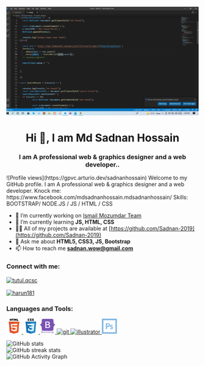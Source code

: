  
![I am Ismail Mozumdar](https://github.com/Sadnan-2019/Sadnan-2019/blob/main/searaa.PNG)
<h1 align="center">Hi 👋, I am Md Sadnan Hossain</h1>
<h3 align="center">I am A professional web & graphics designer and a web developer..</h3>
![Profile views](https://gpvc.arturio.dev/sadnanhossain) 
Welcome to my GitHub profile. I am A professional web & graphics designer and a web developer. 
Knock me: https://www.facebook.com/mdsadnanhossain.mdsadnanhossain/
Skills: BOOTSTRAP/ NODE.JS / JS / HTML / CSS
 
- 🔭 I’m currently working on [Ismail Mozumdar Team](https://ismailmozumdar.github.io/developer-proutpolio/)
- 🌱 I’m currently learning **JS, HTML, CSS**
- 👨‍💻 All of my projects are available at [https://github.com/Sadnan-2019](https://github.com/Sadnan-2019)
- 💬 Ask me about **HTML5, CSS3, JS, Bootstrap**
- 📫 How to reach me **sadnan.wow@gmail.com**
<h3 align="left">Connect with me:</h3>
<p align="left">
<a href="https://www.facebook.com/mdsadnanhossain.mdsadnanhossain/" _target="blank"><img align="center" src="https://raw.githubusercontent.com/rahuldkjain/github-profile-readme-generator/master/src/images/icons/Social/facebook.svg" alt="tutul.qcsc" height="30" width="40" /></a>
 
<a href="https://www.linkedin.com/in/md-sadnan-hossain-7a6746214/" _target="blank"><img align="center" src="https://raw.githubusercontent.com/rahuldkjain/github-profile-readme-generator/master/src/images/icons/Social/linked-in-alt.svg" alt="harun181" height="30" width="40" /></a>
 
 
</p>
<h3 align="left">Languages and Tools:</h3>
<p align="left"> 
<a href="https://www.w3.org/html/" _target="_blank"> <img src="https://raw.githubusercontent.com/devicons/devicon/master/icons/html5/html5-original-wordmark.svg" alt="html5" width="40" height="40"/> </a> 
<a href="https://www.w3schools.com/css/" _target="_blank"> <img src="https://raw.githubusercontent.com/devicons/devicon/master/icons/css3/css3-original-wordmark.svg" alt="css3" width="40" height="40"/> </a>
<a href="https://getbootstrap.com" _target="_blank"> <img src="https://raw.githubusercontent.com/devicons/devicon/master/icons/bootstrap/bootstrap-plain-wordmark.svg" alt="bootstrap" width="40" height="40"/> </a> 
<a href="https://git-scm.com/" _target="_blank"> <img src="https://www.vectorlogo.zone/logos/git-scm/git-scm-icon.svg" alt="git" width="40" height="40"/> </a> 
<a href="https://www.adobe.com/in/products/illustrator.html" _target="_blank"> <img src="https://www.vectorlogo.zone/logos/adobe_illustrator/adobe_illustrator-icon.svg" alt="illustrator" width="40" height="40"/> </a> 
<a href="https://www.photoshop.com/en" _target="_blank"> <img src="https://raw.githubusercontent.com/devicons/devicon/master/icons/photoshop/photoshop-line.svg" alt="photoshop" width="40" height="40"/> </a> 
</p>
  

![GitHub stats](https://github-readme-stats.vercel.app/api?username=sadnan-2019&show_icons=true)  
![GitHub streak stats](https://github-readme-streak-stats.herokuapp.com/?user=sadnan-2019)  
![GitHub Activity Graph](https://activity-graph.herokuapp.com/graph?username=sadnan-2019) 
